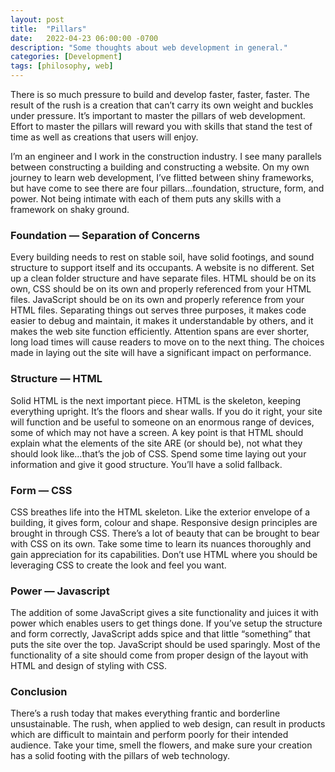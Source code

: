 ```yaml
---
layout: post
title:  "Pillars"
date:   2022-04-23 06:00:00 -0700
description: "Some thoughts about web development in general."
categories: [Development]
tags: [philosophy, web]
---
```


There is so much pressure to build and develop faster, faster, faster. The result of the rush is a creation that can’t carry its own weight and buckles under pressure. It’s important to master the pillars of web development. Effort to master the pillars will reward you with skills that stand the test of time as well as creations that users will enjoy.

<!--more-->

I’m an engineer and I work in the construction industry. I see many parallels between constructing a building and constructing a website. On my own journey to learn web development, I’ve flitted between shiny frameworks, but have come to see there are four pillars…foundation, structure, form, and power. Not being intimate with each of them puts any skills with a framework on shaky ground.

### Foundation — Separation of Concerns

Every building needs to rest on stable soil, have solid footings, and sound structure to support itself and its occupants. A website is no different. Set up a clean folder structure and have separate files. HTML should be on its own, CSS should be on its own and properly referenced from your HTML files. JavaScript should be on its own and properly reference from your HTML files. Separating things out serves three purposes, it makes code easier to debug and maintain, it makes it understandable by others, and it makes the web site function efficiently. Attention spans are ever shorter, long load times will cause readers to move on to the next thing. The choices made in laying out the site will have a significant impact on performance.

### Structure — HTML

Solid HTML is the next important piece. HTML is the skeleton, keeping everything upright. It’s the floors and shear walls. If you do it right, your site will function and be useful to someone on an enormous range of devices, some of which may not have a screen. A key point is that HTML should explain what the elements of the site ARE (or should be), not what they should look like…that’s the job of CSS. Spend some time laying out your information and give it good structure. You’ll have a solid fallback.

### Form — CSS

CSS breathes life into the HTML skeleton. Like the exterior envelope of a building, it gives form, colour and shape. Responsive design principles are brought in through CSS. There’s a lot of beauty that can be brought to bear with CSS on its own. Take some time to learn its nuances thoroughly and gain appreciation for its capabilities. Don’t use HTML where you should be leveraging CSS to create the look and feel you want.

### Power — Javascript

The addition of some JavaScript gives a site functionality and juices it with power which enables users to get things done. If you’ve setup the structure and form correctly, JavaScript adds spice and that little “something” that puts the site over the top. JavaScript should be used sparingly. Most of the functionality of a site should come from proper design of the layout with HTML and design of styling with CSS.

### Conclusion

There’s a rush today that makes everything frantic and borderline unsustainable. The rush, when applied to web design, can result in products which are difficult to maintain and perform poorly for their intended audience. Take your time, smell the flowers, and make sure your creation has a solid footing with the pillars of web technology.
